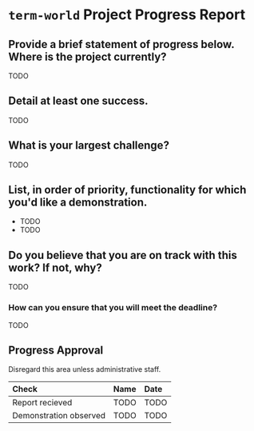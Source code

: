 # `term-world` Project Progress Report

## Provide a brief statement of progress below. Where is the project currently?

TODO

## Detail at least one success.

TODO

## What is your largest challenge?

TODO

## List, in order of priority, functionality for which you'd like a demonstration.

* TODO
* TODO

## Do you believe that you are on track with this work? If not, why?

TODO

### How can you ensure that you will meet the deadline?

TODO

## Progress Approval

Disregard this area unless administrative staff.

|Check          |Name           |Date              |
|:--------------|:--------------|:-----------------|
|Report recieved|TODO               |TODO                  |
|Demonstration observed|TODO        |TODO                  |